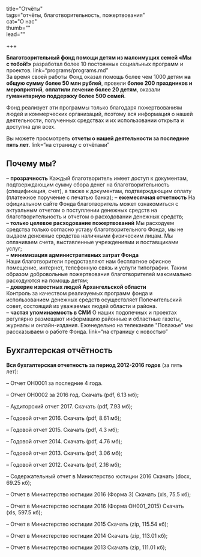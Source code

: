 title="Отчёты"     
tags="отчёты, благотворительность, пожертвования"     
cat="О нас"    
thumb=""    
lead=""    

+++

**Благотворительный фонд помощи детям из малоимущих семей «Мы с тобой!»** разработал более 10 постоянных социальных программ и проектов. link=“programs/programs.md”     
За время своей работы Фонд оказал помощь более чем 1000 детям **на общую сумму более 50 млн рублей**, провели **более 200 праздников и мероприятий**, **оплатили лечение более 20 детям**, оказали **гуманитарную поддержку более 500 семей**.

Фонд реализует эти программы только благодаря пожертвованиям людей и коммерческих организаций, поэтому вся информация о нашей деятельности, полученных средствах и их использовании открыта и доступна для всех.    

Вы можете просмотреть **отчеты о нашей деятельности за последние пять лет**. link=“на страницу с отчётами”

## Почему мы?

– **прозрачность**
Каждый благотворитель имеет доступ к документам, подтверждающим сумму сбора денег на благотворительность (спецификация, счет), а также к документам, подтверждающим оплату (платежное поручение с печатью банка);
– **ежемесячная отчетность**
На официальном сайте Фонда благотворитель может ознакомиться с актуальным отчетом о поступлении денежных средств на благотворительность и отчетом о расходовании денежных средств;    
– **только целевое расходование пожертвований**
Мы расходуем средства только согласно уставу благотворительного Фонда, мы не выдаем денежные средства наличными физическим лицам. Мы оплачиваем счета, выставленные учреждениями и поставщиками услуг;    
– **минимизация административных затрат Фонда**   
Наши благотворители предоставляют нам бесплатное офисное помещение, интернет, телефонную связь и услуги типографии. Таким образом добровольные пожертвования благотворителей максимально расходуются на помощь детям;    
– **доверие известных людей Архангельской области**  
Контроль за качеством реализуемых программ фонда и использованием денежных средств осуществляет Попечительский совет, состоящий из уважаемых людей области и района.   
– **частая упоминаемость в СМИ**
О наших подопечных и проектах регулярно размещают информацию районные и областные газеты, журналы и онлайн-издания. Еженедельно на телеканале "Поважье" мы рассказываем о работе Фонда. link=“на страницу с новостью”

## Бухгалтерская отчётность

**Вся бухгалтерская отчетность за период 2012-2016 годов** (за пять лет): 

– Отчет ОН0001 за последние 4 года.

– Отчет ОН0002 за 2016 год. Скачать (pdf, 6.13 мб);

– Аудиторский отчет 2017. Скачать (pdf, 7.93 мб);

– Годовой отчет 2016. Скачать (pdf, 8.61 мб);

– Годовой отчет 2015. Скачать (pdf, 4.3 мб);

– Годовой отчет 2014. Скачать (pdf, 4.76 мб);

– Годовой отчет 2013. Скачать (pdf, 3.06 мб);

– Годовой отчет 2012. Скачать (pdf, 2.16 мб);

– Содержательный отчет в Министерство юстиции 2016 Скачать (docx, 69.25 кб);

– Отчет в Министерство юстиции 2016 (Форма 3) Скачать (xls, 75.5 кб);

– Отчет в Министерство юстиции 2016 (Форма ОН001_2015) Скачать (xls, 597.5 кб);

– Отчет в Министерство юстиции 2015 Скачать (zip, 115.54 кб);

– Отчет в Министерство юстиции 2014 Скачать (zip, 113.01 кб);

– Отчет в Министерство юстиции 2013 Скачать (zip, 111.01 кб);


